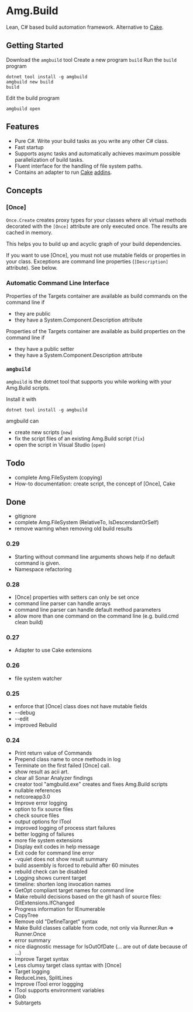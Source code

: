 # Amg.Build

Lean, C# based build automation framework. Alternative to [Cake](https://cakebuild.net/).

## Getting Started

Download the `amgbuild` tool 
Create a new program `build` 
Run the `build` program 

````[cmd]
dotnet tool install -g amgbuild
amgbuild new build
build
````

Edit the build program 
````[cmd]
amgbuild open
````

## Features

* Pure C#. Write your build tasks as you write any other C# class.
* Fast startup
* Supports async tasks and automatically achieves maximum possible parallelization of build tasks.
* Fluent interface for the handling of file system paths.
* Contains an adapter to run [Cake](https://cakebuild.net/) [addins](https://cakebuild.net/addins/).

## Concepts

### [Once]

`Once.Create` creates proxy types for your classes where all virtual methods decorated with the `[Once]` attribute are only executed once. The results are cached in memory.

This helps you to build up and acyclic graph of your build dependencies.

If you want to use [Once], you must not use mutable fields or properties in your class. Exceptions are command line properties (`[Description]` attribute). See below.

### Automatic Command Line Interface

Properties of the Targets container are available as build commands on the command line if
* they are public
* they have a System.Component.Description attribute

Properties of the Targets container are available as build properties on the command line if
* they have a public setter
* they have a System.Component.Description attribute

### `amgbuild`

`amgbuild` is the dotnet tool that supports you while working with your Amg.Build scripts.

Install it with 
````[cmd]
dotnet tool install -g amgbuild
````

amgbuild can 
* create new scripts (`new`)
* fix the script files of an existing Amg.Build script (`fix`)
* open the script in Visual Studio (`open`)

## Todo

* complete Amg.FileSystem (copying)
* How-to documentation: create script, the concept of [Once], Cake

## Done

* gitignore
* complete Amg.FileSystem (RelativeTo, IsDescendantOrSelf)
* remove warning when removing old build results

### 0.29

* Starting without command line arguments shows help if no default command is given.
* Namespace refactoring

### 0.28

* [Once] properties with setters can only be set once
* command line parser can handle arrays
* command line parser can handle default method parameters
* allow more than one command on the command line (e.g. build.cmd clean build)

### 0.27

* Adapter to use Cake extensions

### 0.26

* file system watcher

### 0.25

* enforce that [Once] class does not have mutable fields
* --debug
* --edit
* improved Rebuild

### 0.24

* Print return value of Commands
* Prepend class name to once methods in log
* Terminate on the first failed [Once] call.
* show result as acii art.
* clear all Sonar Analyzer findings
* creator tool "amgbuild.exe" creates and fixes Amg.Build scripts
* nullable references
* netcoreapp3.0
* Improve error logging
* option to fix source files
* check source files
* output options for ITool
* improved logging of process start failures
* better logging of failures
* more file system extensions
* Display exit codes in help message
* Exit code for command line error
* -vquiet does not show result summary
* build assembly is forced to rebuild after 60 minutes
* rebuild check can be disabled
* Logging shows current target
* timeline: shorten long invocation names
* GetOpt compliant target names for command line
* Make rebuild decisions based on the git hash of source files: GitExtensions.IfChanged
* Progress information for IEnumerable 
* CopyTree
* Remove old "DefineTarget" syntax
* Make Build classes callable from code, not only via Runner.Run => Runner.Once
* error summary
* nice diagnostic message for IsOutOfDate (... are out of date because of ...)
* Improve Target syntax
* Less clumsy target class syntax with [Once]
* Target logging
* ReduceLines, SplitLines
* Improve ITool error loggging
* ITool supports environment variables
* Glob
* Subtargets
